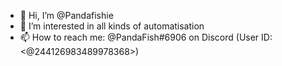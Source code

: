 

- 👋 Hi, I’m @Pandafishie
- 👀 I’m interested in all kinds of automatisation
- 📫 How to reach me: @PandaFish#6906 on Discord (User ID: <@244126983489978368>)

<!--
- 👋 Hi, I’m @Pandafishie
- 👀 I’m interested in ...
- 🌱 I’m currently learning ...
- 💞️ I’m looking to collaborate on ...
- 📫 How to reach me ... 
-->

<!---
Pandafishie/Pandafishie is a ✨ special ✨ repository because its `README.md` (this file) appears on your GitHub profile.
You can click the Preview link to take a look at your changes.
--->
